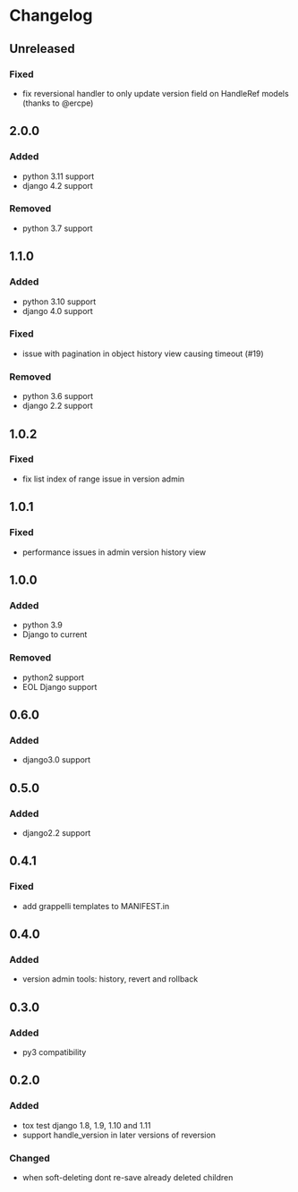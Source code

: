 # Changelog


## Unreleased
### Fixed
- fix reversional handler to only update version field on HandleRef models (thanks to @ercpe)


## 2.0.0
### Added
- python 3.11 support
- django 4.2 support
### Removed
- python 3.7 support


## 1.1.0
### Added
- python 3.10 support
- django 4.0 support
### Fixed
- issue with pagination in object history view causing timeout (#19)
### Removed
- python 3.6 support
- django 2.2 support


## 1.0.2
### Fixed
- fix list index of range issue in version admin


## 1.0.1
### Fixed
- performance issues in admin version history view


## 1.0.0
### Added
- python 3.9
- Django to current
### Removed
- python2 support
- EOL Django support


## 0.6.0
### Added
- django3.0 support


## 0.5.0
### Added
- django2.2 support


## 0.4.1
### Fixed
- add grappelli templates to MANIFEST.in


## 0.4.0
### Added
- version admin tools: history, revert and rollback


## 0.3.0
### Added
- py3 compatibility


## 0.2.0
### Added
- tox test django 1.8, 1.9, 1.10 and 1.11
- support handle_version in later versions of reversion
### Changed
- when soft-deleting dont re-save already deleted children